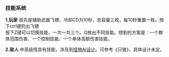 ### 技能系统

**1.玩家**
首先是辅助武器飞镖，冷却CD为10秒，总容量三枚，每10秒重置一枚。按下ctrl键扔出飞镖</br>
按下Z键可以切换技能，一次一共三个。Q放出不同技能。想到的方案是：一个群体范围伤害、一个控制技能、一个单体高额伤害技能。

**2.敌人**
中高级怪具有技能，涉及到[怪物AI设计](EnemyAI)。可参考《只狼》，具体设计未定。